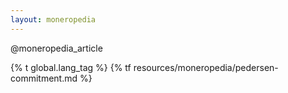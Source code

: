 ```yaml
---
layout: moneropedia
---
```


@moneropedia_article

{% t global.lang_tag %}
{% tf resources/moneropedia/pedersen-commitment.md %}
